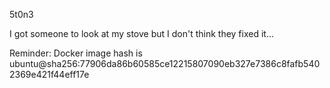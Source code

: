 5t0n3

I got someone to look at my stove but I don't think they fixed it...

Reminder: Docker image hash is ubuntu@sha256:77906da86b60585ce12215807090eb327e7386c8fafb5402369e421f44eff17e
